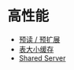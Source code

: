 # 高性能

- [预读 / 预扩展](./bulk-read-and-extend.md) <Badge type="tip" text="V11 / v1.1.1-" vertical="top" />
- [表大小缓存](./rel-size-cache.md) <Badge type="tip" text="V11 / v1.1.10-" vertical="top" />
- [Shared Server](./shared-server.md) <Badge type="tip" text="V11 / v1.1.30-" vertical="top" />
